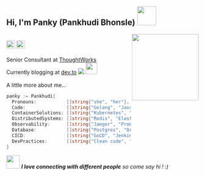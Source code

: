 <h2> Hi, I'm Panky (Pankhudi Bhonsle) <img src="https://media.giphy.com/media/mGcNjsfWAjY5AEZNw6/giphy.gif" width="50"></h2>
<img align='right' src="https://media.giphy.com/media/dWxO36Jzd6bTSt5dIY/giphy.gif" width="175"></br>

<span>
  <img src="https://komarev.com/ghpvc/?username=PankhudiB" alt="PankhudiB" height="22"/>
  <img src="https://img.shields.io/badge/-pankhudi-blue?style=flat-square&logo=Linkedin&logoColor=white&link=https://www.linkedin.com/in/pankhudi-bhonsle" alt="PankhudiB" height="22"/>  	
</span>
</br></br>

<span>
  Senior Consultant at <a href="https://www.thoughtworks.com">ThoughtWorks</a>
</span></br>

<span>
	Currently blogging at <a href="https://dev.to/pankhudib">dev.to</a> <img src="https://img.shields.io/badge/-@pankhudib-grey?style=flat-square&logo=dev.to&logoColor=white&link=https://dev.to/pankhudib"/>
<img src="https://media.giphy.com/media/WUlplcMpOCEmTGBtBW/giphy.gif" width="30"> 		
</span>
</br></br>
<span> A little more about me...  </span>

```go
panky := Pankhudi{
  Pronouns:           []string{"she", "her"},
  Code:               []string{"Golang", "Java", "Python"},
  ContainerSolutions: []string{"Kubernetes", "Docker", "Helm", "Terraform", "Ansible", "PKS"},
  DistributedSystems: []string{"Redis", "ElasticSearch", "Kafka", "AWS (novice)", "Websockets"},
  Observability:      []string{"Jaeger", "Prometheus", "Grafana", "Kibana"},
  Database:           []string{"Postgres", "Oracle"},
  CICD:               []string{"GoCD", "Jenkins"},
  DevPractices:       []string{"Clean code", "TDD", "Multilayered testing", "OOP", "Refactoring", "Pair Programming", "Pipeline as Code"},
}
```
<span>
  <img src="https://media.giphy.com/media/LnQjpWaON8nhr21vNW/giphy.gif" width="35"> 
  <em><b>I love connecting with different people</b> so come say hi ! :)</em>
  </br>
</span>  
